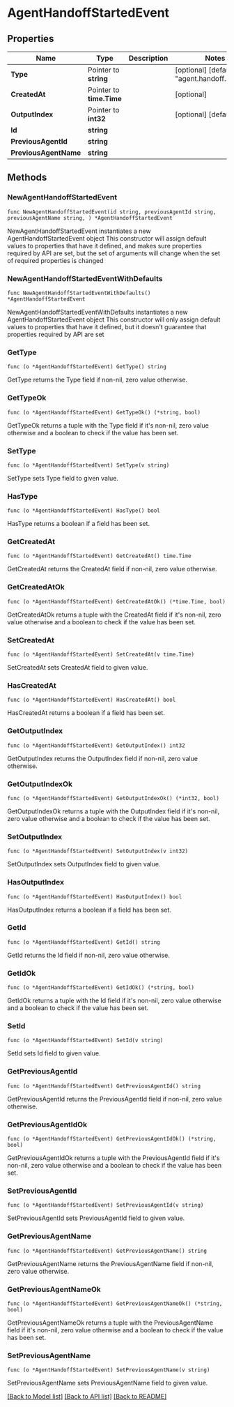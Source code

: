 # AgentHandoffStartedEvent

## Properties

Name | Type | Description | Notes
------------ | ------------- | ------------- | -------------
**Type** | Pointer to **string** |  | [optional] [default to "agent.handoff.started"]
**CreatedAt** | Pointer to **time.Time** |  | [optional] 
**OutputIndex** | Pointer to **int32** |  | [optional] [default to 0]
**Id** | **string** |  | 
**PreviousAgentId** | **string** |  | 
**PreviousAgentName** | **string** |  | 

## Methods

### NewAgentHandoffStartedEvent

`func NewAgentHandoffStartedEvent(id string, previousAgentId string, previousAgentName string, ) *AgentHandoffStartedEvent`

NewAgentHandoffStartedEvent instantiates a new AgentHandoffStartedEvent object
This constructor will assign default values to properties that have it defined,
and makes sure properties required by API are set, but the set of arguments
will change when the set of required properties is changed

### NewAgentHandoffStartedEventWithDefaults

`func NewAgentHandoffStartedEventWithDefaults() *AgentHandoffStartedEvent`

NewAgentHandoffStartedEventWithDefaults instantiates a new AgentHandoffStartedEvent object
This constructor will only assign default values to properties that have it defined,
but it doesn't guarantee that properties required by API are set

### GetType

`func (o *AgentHandoffStartedEvent) GetType() string`

GetType returns the Type field if non-nil, zero value otherwise.

### GetTypeOk

`func (o *AgentHandoffStartedEvent) GetTypeOk() (*string, bool)`

GetTypeOk returns a tuple with the Type field if it's non-nil, zero value otherwise
and a boolean to check if the value has been set.

### SetType

`func (o *AgentHandoffStartedEvent) SetType(v string)`

SetType sets Type field to given value.

### HasType

`func (o *AgentHandoffStartedEvent) HasType() bool`

HasType returns a boolean if a field has been set.

### GetCreatedAt

`func (o *AgentHandoffStartedEvent) GetCreatedAt() time.Time`

GetCreatedAt returns the CreatedAt field if non-nil, zero value otherwise.

### GetCreatedAtOk

`func (o *AgentHandoffStartedEvent) GetCreatedAtOk() (*time.Time, bool)`

GetCreatedAtOk returns a tuple with the CreatedAt field if it's non-nil, zero value otherwise
and a boolean to check if the value has been set.

### SetCreatedAt

`func (o *AgentHandoffStartedEvent) SetCreatedAt(v time.Time)`

SetCreatedAt sets CreatedAt field to given value.

### HasCreatedAt

`func (o *AgentHandoffStartedEvent) HasCreatedAt() bool`

HasCreatedAt returns a boolean if a field has been set.

### GetOutputIndex

`func (o *AgentHandoffStartedEvent) GetOutputIndex() int32`

GetOutputIndex returns the OutputIndex field if non-nil, zero value otherwise.

### GetOutputIndexOk

`func (o *AgentHandoffStartedEvent) GetOutputIndexOk() (*int32, bool)`

GetOutputIndexOk returns a tuple with the OutputIndex field if it's non-nil, zero value otherwise
and a boolean to check if the value has been set.

### SetOutputIndex

`func (o *AgentHandoffStartedEvent) SetOutputIndex(v int32)`

SetOutputIndex sets OutputIndex field to given value.

### HasOutputIndex

`func (o *AgentHandoffStartedEvent) HasOutputIndex() bool`

HasOutputIndex returns a boolean if a field has been set.

### GetId

`func (o *AgentHandoffStartedEvent) GetId() string`

GetId returns the Id field if non-nil, zero value otherwise.

### GetIdOk

`func (o *AgentHandoffStartedEvent) GetIdOk() (*string, bool)`

GetIdOk returns a tuple with the Id field if it's non-nil, zero value otherwise
and a boolean to check if the value has been set.

### SetId

`func (o *AgentHandoffStartedEvent) SetId(v string)`

SetId sets Id field to given value.


### GetPreviousAgentId

`func (o *AgentHandoffStartedEvent) GetPreviousAgentId() string`

GetPreviousAgentId returns the PreviousAgentId field if non-nil, zero value otherwise.

### GetPreviousAgentIdOk

`func (o *AgentHandoffStartedEvent) GetPreviousAgentIdOk() (*string, bool)`

GetPreviousAgentIdOk returns a tuple with the PreviousAgentId field if it's non-nil, zero value otherwise
and a boolean to check if the value has been set.

### SetPreviousAgentId

`func (o *AgentHandoffStartedEvent) SetPreviousAgentId(v string)`

SetPreviousAgentId sets PreviousAgentId field to given value.


### GetPreviousAgentName

`func (o *AgentHandoffStartedEvent) GetPreviousAgentName() string`

GetPreviousAgentName returns the PreviousAgentName field if non-nil, zero value otherwise.

### GetPreviousAgentNameOk

`func (o *AgentHandoffStartedEvent) GetPreviousAgentNameOk() (*string, bool)`

GetPreviousAgentNameOk returns a tuple with the PreviousAgentName field if it's non-nil, zero value otherwise
and a boolean to check if the value has been set.

### SetPreviousAgentName

`func (o *AgentHandoffStartedEvent) SetPreviousAgentName(v string)`

SetPreviousAgentName sets PreviousAgentName field to given value.



[[Back to Model list]](../README.md#documentation-for-models) [[Back to API list]](../README.md#documentation-for-api-endpoints) [[Back to README]](../README.md)


